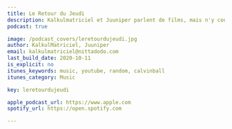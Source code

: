 ```yaml
---
title: Le Retour du Jeudi
description: Kalkulmatriciel et Juuniper parlent de films, mais n'y connaissent rien.
podcast: true

image: /podcast_covers/leretourdujeudi.jpg
author: KalkulMatriciel, Juuniper
email: kalkulmatriciel@nittadodo.com
last_build_date: 2020-10-11
is_explicit: no
itunes_keywords: music, youtube, random, calvinball
itunes_category: Music

key: leretourdujeudi

apple_podcast_url: https://www.apple.com
spotify_url: https://open.spotify.com

---
```


<Podcast/>